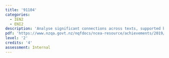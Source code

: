 ```yaml
---
title: '91104'
categories:
  - IEN2
  - ENI2
description: 'Analyse significant connections across texts, supported by evidence'
pdf: 'https://www.nzqa.govt.nz/nqfdocs/ncea-resource/achievements/2019/as91104.pdf'
level: '2'
credits: '4'
assessment: Internal
---
```


